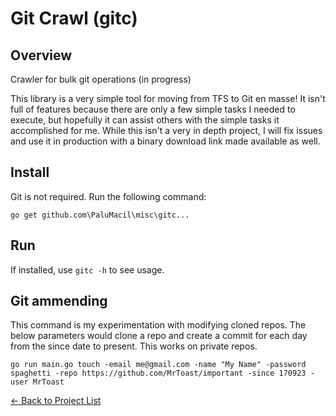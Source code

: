# Git Crawl (gitc)

## Overview

Crawler for bulk git operations (in progress)

This library is a very simple tool for moving from TFS to Git en masse! It isn't full of features because there are only a few simple tasks I needed to execute, but hopefully it can assist others with the simple tasks it accomplished for me. While this isn't a very in depth project, I will fix issues and use it in production with a binary download link made available as well.

## Install

Git is not required. Run the following command:

```
go get github.com\PaluMacil\misc\gitc...
```

## Run

If installed, use `gitc -h` to see usage.

## Git ammending

This command is my experimentation with modifying cloned repos. The below parameters would clone a repo and create a commit for each day from the since date to present. This works on private repos.

```
go run main.go touch -email me@gmail.com -name "My Name" -password spaghetti -repo https://github.com/MrToast/important -since 170923 -user MrToast
```

[&#x2190; Back to Project List](../README.md)